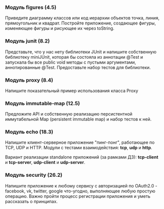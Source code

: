 ### **Модуль figures (4.5)**

Приведите диаграмму классов или код иерархии объектов точка, линия, прямоугольник и квадрат. Постройте приложение, создающее фигуры, изменяющее фигуры и рисующее их через toString.

### **Модуль junit (8.2)**

Представьте, что у нас нету библиотеки JUnit и напишите собственную библиотеку miniJUnit, которая бы состояла из аннотации @Test и запускала бы все public void методы c пустыми аргументами, аннотированные @Test. Предоставьте набор тестов для библиотеки.

### **Модуль proxy (8.4)**

Напишите показательный пример использования класса Proxy

### **Модуль immutable-map (12.5)**

Предложите API и собственную реализацию персистентной иммутабельной Map (persistent immutable map) и набор тестов к ней.

### **Модуль echo (18.3)**

Напишите клиент-серверное приложение "пинг-понг", работающее по TCP, UDP и HTTP.
Модули с тестами взаимодействия: **tcp**, **udp** и **http**. 

Вариант реализации standalone приложений (за рамками ДЗ):
**tcp-client** и **tcp-server**, **udp-client** и **udp-server**.

### **Модуль security (26.2)**

Напишите приложение к любому сервису с авторизацией по OAuth2.0 - facebook, vk, twitter, google что-угодно, выполняющее любую простую операцию. Важно пройти процесс регистрации приложения и уметь рассказать о принципах.


